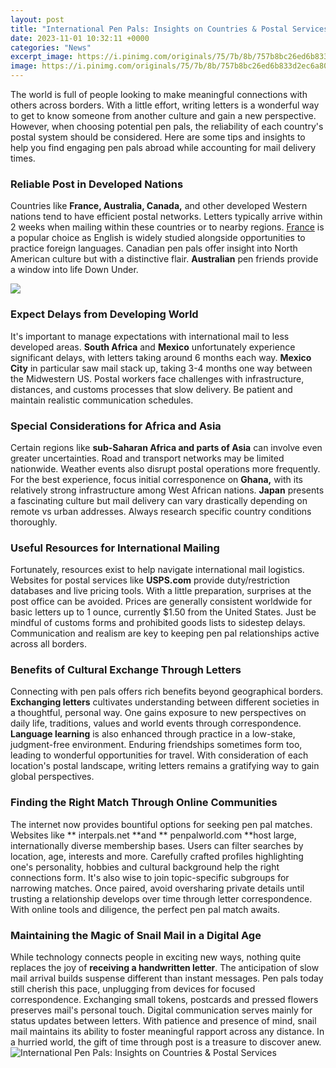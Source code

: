 ```yaml
---
layout: post
title: "International Pen Pals: Insights on Countries & Postal Services"
date: 2023-11-01 10:32:11 +0000
categories: "News"
excerpt_image: https://i.pinimg.com/originals/75/7b/8b/757b8bc26ed6b833d2ec6a805c804117.png
image: https://i.pinimg.com/originals/75/7b/8b/757b8bc26ed6b833d2ec6a805c804117.png
---
```


The world is full of people looking to make meaningful connections with others across borders. With a little effort, writing letters is a wonderful way to get to know someone from another culture and gain a new perspective. However, when choosing potential pen pals, the reliability of each country's postal system should be considered. Here are some tips and insights to help you find engaging pen pals abroad while accounting for mail delivery times.
### Reliable Post in Developed Nations
Countries like **France, Australia, Canada,** and other developed Western nations tend to have efficient postal networks. Letters typically arrive within 2 weeks when mailing within these countries or to nearby regions. [France](https://store.fi.io.vn/game-controller-christmas-for-video-gamers-boys-kids-455/women&) is a popular choice as English is widely studied alongside opportunities to practice foreign languages. Canadian pen pals offer insight into North American culture but with a distinctive flair. **Australian** pen friends provide a window into life Down Under.

![](http://www.internationalpenfriends.com/ipf.jpg)
### Expect Delays from Developing World 
It's important to manage expectations with international mail to less developed areas. **South Africa** and **Mexico** unfortunately experience significant delays, with letters taking around 6 months each way. **Mexico City** in particular saw mail stack up, taking 3-4 months one way between the Midwestern US. Postal workers face challenges with infrastructure, distances, and customs processes that slow delivery. Be patient and maintain realistic communication schedules.
### Special Considerations for Africa and Asia
Certain regions like **sub-Saharan Africa and parts of Asia** can involve even greater uncertainties. Road and transport networks may be limited nationwide. Weather events also disrupt postal operations more frequently. For the best experience, focus initial corresponence on **Ghana,** with its relatively strong infrastructure among West African nations. **Japan** presents a fascinating culture but mail delivery can vary drastically depending on remote vs urban addresses. Always research specific country conditions thoroughly. 
### Useful Resources for International Mailing  
Fortunately, resources exist to help navigate international mail logistics. Websites for postal services like **USPS.com** provide duty/restriction databases and live pricing tools. With a little preparation, surprises at the post office can be avoided. Prices are generally consistent worldwide for basic letters up to 1 ounce, currently $1.50 from the United States. Just be mindful of customs forms and prohibited goods lists to sidestep delays. Communication and realism are key to keeping pen pal relationships active across all borders.
### Benefits of Cultural Exchange Through Letters
Connecting with pen pals offers rich benefits beyond geographical borders. **Exchanging letters** cultivates understanding between different societies in a thoughtful, personal way. One gains exposure to new perspectives on daily life, traditions, values and world events through correspondence. **Language learning** is also enhanced through practice in a low-stake, judgment-free environment. Enduring friendships sometimes form too, leading to wonderful opportunities for travel. With consideration of each location's postal landscape, writing letters remains a gratifying way to gain global perspectives.
### Finding the Right Match Through Online Communities  
The internet now provides bountiful options for seeking pen pal matches. Websites like ** interpals.net **and ** penpalworld.com **host large, internationally diverse membership bases. Users can filter searches by location, age, interests and more. Carefully crafted profiles highlighting one's personality, hobbies and cultural background help the right connections form. It's also wise to join topic-specific subgroups for narrowing matches. Once paired, avoid oversharing private details until trusting a relationship develops over time through letter correspondence. With online tools and diligence, the perfect pen pal match awaits.
### Maintaining the Magic of Snail Mail in a Digital Age
While technology connects people in exciting new ways, nothing quite replaces the joy of **receiving a handwritten letter**. The anticipation of slow mail arrival builds suspense different than instant messages. Pen pals today still cherish this pace, unplugging from devices for focused correspondence. Exchanging small tokens, postcards and pressed flowers preserves mail's personal touch. Digital communication serves mainly for status updates between letters. With patience and presence of mind, snail mail maintains its ability to foster meaningful rapport across any distance. In a hurried world, the gift of time through post is a treasure to discover anew.
![International Pen Pals: Insights on Countries & Postal Services](https://i.pinimg.com/originals/75/7b/8b/757b8bc26ed6b833d2ec6a805c804117.png)